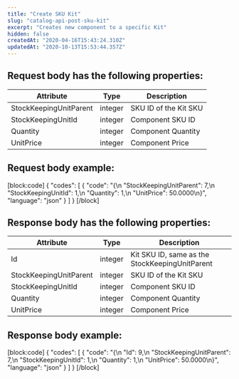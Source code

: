 ```yaml
---
title: "Create SKU Kit"
slug: "catalog-api-post-sku-kit"
excerpt: "Creates new component to a specific Kit"
hidden: false
createdAt: "2020-04-16T15:43:24.310Z"
updatedAt: "2020-10-13T15:53:44.357Z"
---
```

## Request body has the following properties:

| Attribute              | Type    | Description           |
| ---------------------- | ------- | --------------------- |
| StockKeepingUnitParent | integer |   SKU ID of the Kit SKU  |
| StockKeepingUnitId     | integer |  Component SKU ID  |
| Quantity               | integer | Component Quantity                             |
| UnitPrice              | integer | Component Price                                |

## Request body example:
[block:code]
{
  "codes": [
    {
      "code": "{\n    \"StockKeepingUnitParent\": 7,\n    \"StockKeepingUnitId\": 1,\n    \"Quantity\": 1,\n    \"UnitPrice\": 50.0000\n}",
      "language": "json"
    }
  ]
}
[/block]
## Response body has the following properties:

| Attribute              | Type    | Description                                    |
| ---------------------- | ------- | ---------------------------------------------- |
| Id                     | integer | Kit SKU ID, same as the StockKeepingUnitParent |
| StockKeepingUnitParent | integer |   SKU ID of the Kit SKU  |
| StockKeepingUnitId     | integer |  Component SKU ID  |
| Quantity               | integer | Component Quantity                             |
| UnitPrice              | integer | Component Price                                |


## Response body example:
[block:code]
{
  "codes": [
    {
      "code": "{\n    \"Id\": 9,\n    \"StockKeepingUnitParent\": 7,\n    \"StockKeepingUnitId\": 1,\n    \"Quantity\": 1,\n    \"UnitPrice\": 50.0000\n}",
      "language": "json"
    }
  ]
}
[/block]